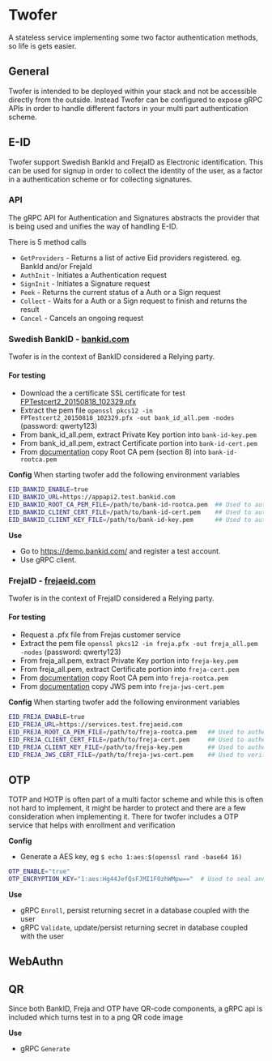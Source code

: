 # Twofer
A stateless service implementing some two factor authentication methods, so life is gets easier. 
 
 ## General 
 Twofer is intended to be deployed within your stack and not be accessible directly from the outside. 
 Instead Twofer can be configured to expose gRPC APIs in order to handle different factors in your multi part authentication 
 scheme.
 
 
## E-ID
Twofer support Swedish BankId and FrejaID as Electronic identification. This can be used for signup in order to collect the 
 identity of the user, as a factor in a authentication scheme or for collecting signatures.
 
### API 
The gRPC API for Authentication and Signatures abstracts the provider that is being used and unifies the way of handling 
E-ID.  

There is 5 method calls
* `GetProviders` - Returns a list of active Eid providers registered. eg. BankId and/or FrejaId
* `AuthInit` - Initiates a Authentication request  
* `SignInit` - Initiates a Signature request
* `Peek` - Returns the current status of a Auth or a Sign request
* `Collect` - Waits for a Auth or a Sign request to finish and returns the result
* `Cancel` - Cancels an ongoing request 

### Swedish BankID - [bankid.com](https://www.bankid.com/bankid-i-dina-tjanster/rp-info)
Twofer is in the context of BankID considered a Relying party.

#### For testing
* Download the a certificate SSL certificate for test [FPTestcert2_20150818_102329.pfx](https://www.bankid.com/assets/bankid/rp/FPTestcert2_20150818_102329.pfx)
* Extract the pem file `openssl pkcs12 -in FPTestcert2_20150818_102329.pfx -out bank_id_all.pem -nodes` (password: qwerty123)
* From bank_id_all.pem, extract Private Key portion into  `bank-id-key.pem`
* From bank_id_all.pem, extract Certificate portion into  `bank-id-cert.pem` 
* From [documentation](https://www.bankid.com/assets/bankid/rp/bankid-relying-party-guidelines-v3.2.2.pdf) copy Root CA pem (section 8) into `bank-id-rootca.pem`

**Config**
When starting twofer add the following environment variables
```bash
EID_BANKID_ENABLE=true
EID_BANKID_URL=https://appapi2.test.bankid.com
EID_BANKID_ROOT_CA_PEM_FILE=/path/to/bank-id-rootca.pem  ## Used to authenticate BankID servers servers towards twofer
EID_BANKID_CLIENT_CERT_FILE=/path/to/bank-id-cert.pem    ## Used to authenticate your account towards BankID
EID_BANKID_CLIENT_KEY_FILE=/path/to/bank-id-key.pem      ## Used to authenticate your account towards BankID
```

**Use**
* Go to https://demo.bankid.com/ and register a test account.
* Use gRPC client.


### FrejaID - [frejaeid.com](https://org.frejaeid.com/en/developers-section)
Twofer is in the context of FrejaID considered a Relying party.

#### For testing
* Request a .pfx file from Frejas customer service
* Extract the pem file `openssl pkcs12 -in freja.pfx -out freja_all.pem -nodes` (password: qwerty123)
* From freja_all.pem, extract Private Key portion into  `freja-key.pem`
* From freja_all.pem, extract Certificate portion into  `freja-cert.pem` 
* From [documentation](https://frejaeid.com/rest-api/Freja%20eID%20Relying%20Party%20Developers'%20Documentation.html#FrejaeIDRelyingPartyDevelopers'Documentation-ServerSSLcertificate) 
copy Root CA pem into `freja-rootca.pem`
* From [documentation](https://frejaeid.com/rest-api/Freja%20eID%20Relying%20Party%20Developers'%20Documentation.html#FrejaeIDRelyingPartyDevelopers'Documentation-JWSJWScertificate) 
copy JWS pem into `freja-jws-cert.pem`


**Config**
When starting twofer add the following environment variables
```bash
EID_FREJA_ENABLE=true
EID_FREJA_URL=https://services.test.frejaeid.com
EID_FREJA_ROOT_CA_PEM_FILE=/path/to/freja-rootca.pem   ## Used to authenticate Freja servers towards twofer
EID_FREJA_CLIENT_CERT_FILE=/path/to/freja-cert.pem     ## Used to authenticate your account towards Freja
EID_FREJA_CLIENT_KEY_FILE=/path/to/freja-key.pem       ## Used to authenticate your account towards Freja
EID_FREJA_JWS_CERT_FILE=/path/to/freja-jws-cert.pem    ## Used to verify messages sent by Freja
```

 
## OTP
TOTP and HOTP is often part of a multi factor scheme and while this is often not hard to implement, it might be harder 
to protect and there are a few consideration when implementing it. There for twofer includes a OTP service that helps 
with enrollment and verification

**Config**
* Generate a AES key, eg `$ echo 1:aes:$(openssl rand -base64 16)`

```bash
OTP_ENABLE="true"
OTP_ENCRYPTION_KEY="1:aes:Hg44JefQsFJMI1F0zhWMpw=="  # Used to seal and open the uri in order not to stor it in plain text
```


**Use**
* gRPC `Enroll`, persist returning secret in a database coupled with the user
* gRPC `Validate`, update/persist returning secret in database coupled with the user

 
## WebAuthn
 
## QR
Since both BankID, Freja and OTP have QR-code components, a gRPC api is included which turns test in to a png QR code image

**Use**
* gRPC `Generate`


 
